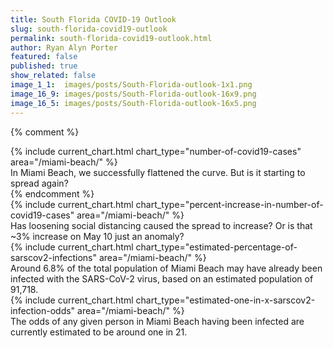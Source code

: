 ```yaml
---
title: South Florida COVID-19 Outlook
slug: south-florida-covid19-outlook
permalink: south-florida-covid19-outlook.html
author: Ryan Alyn Porter
featured: false
published: true
show_related: false
image_1_1:  images/posts/South-Florida-outlook-1x1.png
image_16_9: images/posts/South-Florida-outlook-16x9.png
image_16_5: images/posts/South-Florida-outlook-16x5.png
---
```


{% comment %}
<div class="panel">
  <div class="banner">
  {% include current_chart.html chart_type="number-of-covid19-cases" area="/miami-beach/" %}
  </div>
  <div class="headline">
    <div class="meta">
      In Miami Beach, we successfully flattened the curve.  But is it starting to spread again?
    </div>
  </div>
</div>
{% endcomment %}

<div class="panel">
  <div class="banner">
  {% include current_chart.html chart_type="percent-increase-in-number-of-covid19-cases" area="/miami-beach/" %}
  </div>
  <div class="headline">
    <div class="meta">
      Has loosening social distancing caused the spread to increase?  Or is that ~3% increase on May 10 just an anomaly?
    </div>
  </div>
</div>

<div class="panel">
  <div class="banner">
  {% include current_chart.html chart_type="estimated-percentage-of-sarscov2-infections" area="/miami-beach/" %}
  </div>
  <div class="headline">
    <div class="meta">
    Around 6.8% of the total population of Miami Beach may have already been infected with the SARS-CoV-2 virus, based on an estimated population of 91,718.
    </div>
  </div>
</div>

<div class="panel">
  <div class="banner">
  {% include current_chart.html chart_type="estimated-one-in-x-sarscov2-infection-odds" area="/miami-beach/" %}
  </div>
  <div class="headline">
    <div class="meta">
    The odds of any given person in Miami Beach having been infected are currently estimated to be around one in 21.
    </div>
  </div>
</div>

<!--more-->

